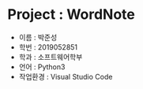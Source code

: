# Project : WordNote

* 이름 : 박준성
* 학번 : 2019052851
* 학과 : 소프트웨어학부
* 언어 : Python3
* 작업환경 : Visual Studio Code